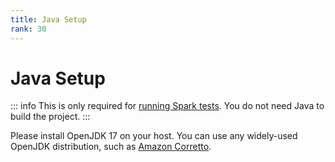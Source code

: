```yaml
---
title: Java Setup
rank: 30
---
```


# Java Setup

::: info
This is only required for [running Spark tests](../spark-tests/).
You do not need Java to build the project.
:::

Please install OpenJDK 17 on your host.
You can use any widely-used OpenJDK distribution, such as [Amazon Corretto](https://aws.amazon.com/corretto/).
